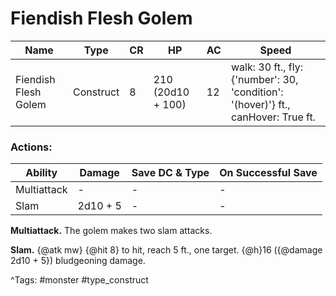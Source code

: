 # Fiendish Flesh Golem

| Name | Type | CR | HP | AC | Speed |
|------|------|----|----|----|-------|
| Fiendish Flesh Golem | Construct | 8 | 210 (20d10 + 100) | 12 | walk: 30 ft., fly: {'number': 30, 'condition': '(hover)'} ft., canHover: True ft. |

### Actions:

| Ability | Damage | Save DC & Type | On Successful Save |
|---------|--------|----------------|--------------------|
| Multiattack | - | - | - |
| Slam | 2d10 + 5 | - | - |


**Multiattack.** The golem makes two slam attacks.

**Slam.** {@atk mw} {@hit 8} to hit, reach 5 ft., one target. {@h}16 ({@damage 2d10 + 5}) bludgeoning damage.

^Tags: #monster #type_construct